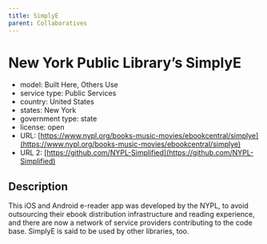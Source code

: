 ```yaml
---
title: SimplyE
parent: Collaboratives
---
```


# New York Public Library’s SimplyE

- model: Built Here, Others Use
- service type: Public Services
- country: United States
- states: New York
- government type: state
- license: open
- URL: [https://www.nypl.org/books-music-movies/ebookcentral/simplye](https://www.nypl.org/books-music-movies/ebookcentral/simplye)
- URL 2: [https://github.com/NYPL-Simplified](https://github.com/NYPL-Simplified)

## Description
This iOS and Android e-reader app was developed by the NYPL, to avoid outsourcing their ebook distribution infrastructure and reading experience, and there are now a network of service providers contributing to the code base. SimplyE is said to be used by other libraries, too.
